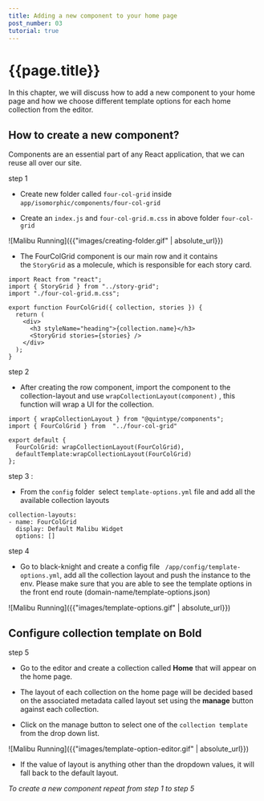 ```yaml
---
title: Adding a new component to your home page
post_number: 03
tutorial: true
---
```


# {{page.title}}

In this chapter, we will discuss how to add a new component to your home page and how we choose different template options for each home collection from the editor.

## How to create a new component?

Components are an essential part of any React application, that we can reuse all over our site.

step 1
* Create new folder  called ```four-col-grid``` inside ```app/isomorphic/components/four-col-grid``` 

* Create an ```index.js``` and ```four-col-grid.m.css``` in above folder ```four-col-grid```

![Malibu Running]({{"images/creating-folder.gif" | absolute_url}})

* The FourColGrid component is our main row and it contains the ```StoryGrid``` as a molecule, which is responsible for each story card.

``` 
import React from "react";
import { StoryGrid } from "../story-grid";
import "./four-col-grid.m.css";

export function FourColGrid({ collection, stories }) {
  return (
    <div>
      <h3 styleName="heading">{collection.name}</h3>
      <StoryGrid stories={stories} />
    </div>
  );
}

```

step 2 

* After creating the row component, import the component to the collection-layout and use ```wrapCollectionLayout(component)``` , this function will wrap a UI for the collection.


```
import { wrapCollectionLayout } from "@quintype/components";
import { FourColGrid } from  "../four-col-grid"

export default {
  FourColGrid: wrapCollectionLayout(FourColGrid),
  defaultTemplate:wrapCollectionLayout(FourColGrid)
};
```

step 3 : 

* From the ```config``` folder  select ```template-options.yml``` file and add all the available collection layouts

```
collection-layouts:
- name: FourColGrid
  display: Default Malibu Widget
  options: []
```

step 4  
* Go to black-knight and create a config file ``` /app/config/template-options.yml```, add all the collection layout and push the instance to the env. Please make sure that you are able to see the template options in the front end route (domain-name/template-options.json)

![Malibu Running]({{"images/template-options.gif" | absolute_url}})

## Configure collection template on Bold

step 5 
* Go to the editor and create a collection called **Home** that will appear on the home page.

* The layout of each collection on the home page will be decided based on the associated metadata 
called layout set using the **manage** button against each collection. 

* Click on the manage button to select one of the ```collection template``` from the drop down list.

![Malibu Running]({{"images/template-option-editor.gif" | absolute_url}})

* If the value of layout is anything other than the dropdown values, it will fall back to the default layout.



_To create a new component repeat from step 1 to step 5_